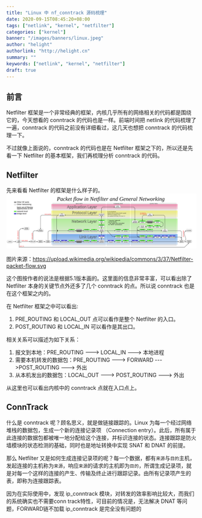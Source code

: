 ```yaml
---
title: "Linux 中 nf_conntrack 源码梳理"
date: 2020-09-15T08:45:20+08:00
tags: ["netlink", "kernel", "netfilter"]
categories: ["kernel"]
banner: "/images/banners/linux.jpeg"
author: "helight"
authorlink: "http://helight.cn"
summary: ""
keywords: ["netlink", "kernel", "netfilter"]
draft: true
---
```


## 前言
Netfilter 框架是一个非常经典的框架，内核几乎所有的网络相关的代码都是围绕它的，今天想看的 conntrack 的代码也是一样。前端时间把 netlink 的代码梳理了一遍，conntrack 的代码之前没有详细看过，这几天也想把 conntrack 的代码梳理一下。

不过就像上面说的，conntrack 的代码也是在 Netfilter 框架之下的，所以还是先看一下 Netfilter 的基本框架，我们再梳理分析 conntrack 的代码。

## Netfilter 
先来看看 Netfilter 的框架是什么样子的。
![](imgs/Netfilter-packet-flow.svg)

图片来源：https://upload.wikimedia.org/wikipedia/commons/3/37/Netfilter-packet-flow.svg

这个图按作者的说法是根据5.1版本画的。这里面的信息非常丰富，可以看出除了 Netfilter 本身的关键节点外还多了几个 conntrack 的点。所以说 conntrack 也是在这个框架之内的。

在 Netfilter 框架之中可以看出:
1. PRE_ROUTING 和 LOCAL_OUT 点可以看作是整个 Netfilter 的入口。 
2. POST_ROUTING 和 LOCAL_IN 可以看作是其出口。

相关关系可以描述为如下关系：
1. 报文到本地：PRE_ROUTING ---> LOCAL_IN ---> 本地进程
2. 需要本机转发的数据包：PRE_ROUTING ---> FORWARD --->POST_ROUTING ---> 外出
3. 从本机发出的数据包：LOCAL_OUT ---> POST_ROUTING ---> 外出

从这里也可以看出内核中的 conntrack 点就在入口点上。

## ConnTrack
什么是 conntrack 呢？顾名思义，就是做链接跟踪的。Linux 为每一个经过网络堆栈的数据包，生成一个新的连接记录项 （Connection entry）。此后，所有属于此连接的数据包都被唯一地分配给这个连接，并标识连接的状态。连接跟踪是防火墙模块的状态检测的基础，同时也是地址转换中实现 SNAT 和 DNAT 的前提。

那么 Netfilter 又是如何生成连接记录项的呢？每一个数据，都有`来源`与`目的`主机，发起连接的主机称为`来源`，响应`来源`的请求的主机即为`目的`，所谓生成记录项，就是对每一个这样的连接的产生、传输及终止进行跟踪记录。由所有记录项产生的表，即称为连接跟踪表。

因为在实际使用中，发现 ip_conntrack 模块，对转发的效率影响比较大，而我们的系统确实也不需要conn track特性，可目前的情况是，无法解决 DNAT 等问题，FORWARD链不加载 ip_conntrack 是完全没有问题的